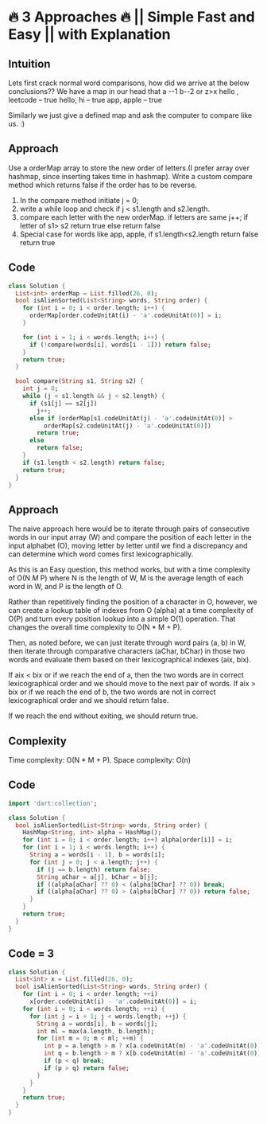 # 🔥 3 Approaches 🔥 || Simple Fast and Easy || with Explanation

## Intuition

Lets first crack normal word comparisons, how did we arrive at the below conclusions?? We have a map in our head that
a --1 b--2 or z>x
hello , leetcode – true
hello, hi – true
app, apple – true

Similarly we just give a defined map and ask the computer to compare like us. :)

## Approach

Use a orderMap array to store the new order of letters.(I prefer array over hashmap, since inserting takes time in hashmap).
Write a custom compare method which returns false if the order has to be reverse.

1. In the compare method initiate j = 0;
2. write a while loop and check if j < s1.length and s2.length.
3. compare each letter with the new orderMap.
if letters are same j++;
if letter of s1> s2 return true
else return false
4. Special case for words like app, apple, if s1.length<s2.length return false
return true

## Code

```dart
class Solution {
  List<int> orderMap = List.filled(26, 0);
  bool isAlienSorted(List<String> words, String order) {
    for (int i = 0; i < order.length; i++) {
      orderMap[order.codeUnitAt(i) - 'a'.codeUnitAt(0)] = i;
    }

    for (int i = 1; i < words.length; i++) {
      if (!compare(words[i], words[i - 1])) return false;
    }
    return true;
  }

  bool compare(String s1, String s2) {
    int j = 0;
    while (j < s1.length && j < s2.length) {
      if (s1[j] == s2[j])
        j++;
      else if (orderMap[s1.codeUnitAt(j) - 'a'.codeUnitAt(0)] >
          orderMap[s2.codeUnitAt(j) - 'a'.codeUnitAt(0)])
        return true;
      else
        return false;
    }
    if (s1.length < s2.length) return false;
    return true;
  }
}
```

## Approach

The naive approach here would be to iterate through pairs of consecutive words in our input array (W) and compare the position of each letter in the input alphabet (O), moving letter by letter until we find a discrepancy and can determine which word comes first lexicographically.

As this is an Easy question, this method works, but with a time complexity of O(N *M* P) where N is the length of W, M is the average length of each word in W, and P is the length of O.

Rather than repetitively finding the position of a character in O, however, we can create a lookup table of indexes from O (alpha) at a time complexity of O(P) and turn every position lookup into a simple O(1) operation. That changes the overall time complexity to O(N * M + P).

Then, as noted before, we can just iterate through word pairs (a, b) in W, then iterate through comparative characters (aChar, bChar) in those two words and evaluate them based on their lexicographical indexes (aix, bix).

If aix < bix or if we reach the end of a, then the two words are in correct lexicographical order and we should move to the next pair of words. If aix > bix or if we reach the end of b, the two words are not in correct lexicographical order and we should return false.

If we reach the end without exiting, we should return true.

## Complexity

Time complexity: O(N * M + P).
Space complexity: O(n)

## Code

```dart
import 'dart:collection';

class Solution {
  bool isAlienSorted(List<String> words, String order) {
    HashMap<String, int> alpha = HashMap();
    for (int i = 0; i < order.length; i++) alpha[order[i]] = i;
    for (int i = 1; i < words.length; i++) {
      String a = words[i - 1], b = words[i];
      for (int j = 0; j < a.length; j++) {
        if (j == b.length) return false;
        String aChar = a[j], bChar = b[j];
        if ((alpha[aChar] ?? 0) < (alpha[bChar] ?? 0)) break;
        if ((alpha[aChar] ?? 0) > (alpha[bChar] ?? 0)) return false;
      }
    }
    return true;
  }
}
```

## Code = 3

```dart
class Solution {
  List<int> x = List.filled(26, 0);
  bool isAlienSorted(List<String> words, String order) {
    for (int i = 0; i < order.length; ++i)
      x[order.codeUnitAt(i) - 'a'.codeUnitAt(0)] = i;
    for (int i = 0; i < words.length; ++i) {
      for (int j = i + 1; j < words.length; ++j) {
        String a = words[i], b = words[j];
        int ml = max(a.length, b.length);
        for (int m = 0; m < ml; ++m) {
          int p = a.length > m ? x[a.codeUnitAt(m) - 'a'.codeUnitAt(0)] : -1;
          int q = b.length > m ? x[b.codeUnitAt(m) - 'a'.codeUnitAt(0)] : -1;
          if (p < q) break;
          if (p > q) return false;
        }
      }
    }
    return true;
  }
}
```
